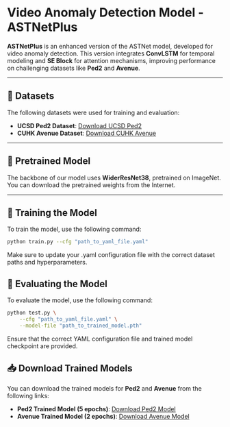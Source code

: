 # Video Anomaly Detection Model - ASTNetPlus

**ASTNetPlus** is an enhanced version of the ASTNet model, developed for video anomaly detection. This version integrates **ConvLSTM** for temporal modeling and **SE Block** for attention mechanisms, improving performance on challenging datasets like **Ped2** and **Avenue**.

---

## 📂 Datasets
The following datasets were used for training and evaluation:

- **UCSD Ped2 Dataset**: [Download UCSD Ped2](https://www.svcl.ucsd.edu/projects/anomaly/dataset.htm#ped2)
- **CUHK Avenue Dataset**: [Download CUHK Avenue](http://www.cse.cuhk.edu.hk/leojia/projects/detectabnormal/dataset.html)

---

## 🔗 Pretrained Model
The backbone of our model uses **WiderResNet38**, pretrained on ImageNet. You can download the pretrained weights from the Internet.

---

## 🚀 Training the Model
To train the model, use the following command:

```bash
python train.py --cfg "path_to_yaml_file.yaml"
```
Make sure to update your .yaml configuration file with the correct dataset paths and hyperparameters.

## 🧪 Evaluating the Model
To evaluate the model, use the following command:
```bash
python test.py \
    --cfg "path_to_yaml_file.yaml" \
    --model-file "path_to_trained_model.pth"
```
Ensure that the correct YAML configuration file and trained model checkpoint are provided.

## 📥 Download Trained Models
You can download the trained models for **Ped2** and **Avenue** from the following links:

- **Ped2 Trained Model (5 epochs)**: [Download Ped2 Model](https://drive.google.com/drive/folders/1W204w9blNcusqB8ZnDd5tseXtObihtUo?usp=sharing)
- **Avenue Trained Model (2 epochs)**: [Download Avenue Model](https://drive.google.com/drive/folders/1W204w9blNcusqB8ZnDd5tseXtObihtUo?usp=sharing)


